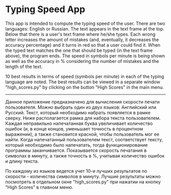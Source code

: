 # Typing Speed App
This app is intended to compute the typing speed of the user. There are two languages: English or Russian. The text appears in the text frame at the top. Below that there is a user's text frame where he/she types. Each wrong letter increases the amount of mistakes (and, eventually, it decreases the accuracy percentage) and it turns in red so that a user could find it. When the typed text matches the one that should be typed (in the text frame above), the program ends. The speed in symbols per minute is being shown as well as the accuracy in % considering the number of mistakes and the length of the text.

10 best results in terms of speed (symbols per minute) in each of the typing language are noted. The best results can be viewed in a separate window "high_scores.py" by clicking on the button "High Scores" in the main menu.

- - - - -

Данное приложение предназначено для вычисления скорости печати пользователя. Можно выбрать один из двух языков: Английский или Русский. Текст, который необходимо набрать появляется в рамке сверху. Ниже располагается рамка для набора текста пользователем. Каждая неправильно напечатанная буква увеличивает количество ошибок (и, в конце концов, уменьшает точность в процентном выражении), а также становится красной, чтобы пользователь мог ее найти. Когда напечатанный пользователем текст, соответствует тексту, который необходимо было напечатать, тогда функционирование программы заканчивается. Показывается скорость печатания в символах в минуту, а также точность в %, учитывая количество ошибок и длину текста.

По каждому из языков ведется учет 10-и лучших результатов по скорости - количества символов в минуту. Лучшие результаты можно посмотреть в отдельном окне "high_scores.py" при нажатии на кнопку "High Scores" в главном меню.

